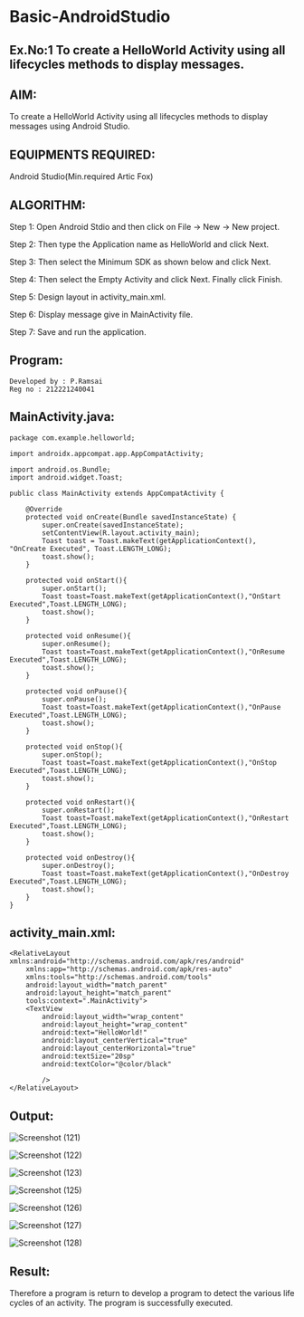# Basic-AndroidStudio
## Ex.No:1 To create a HelloWorld Activity using all lifecycles methods to display messages.
## AIM:
To create a HelloWorld Activity using all lifecycles methods to display messages using Android Studio.

## EQUIPMENTS REQUIRED:
Android Studio(Min.required Artic Fox)

## ALGORITHM:
 Step 1: Open Android Stdio and then click on File -> New -> New project.

 Step 2: Then type the Application name as HelloWorld and click Next.

 Step 3: Then select the Minimum SDK as shown below and click Next.

 Step 4: Then select the Empty Activity and click Next. Finally click Finish.

 Step 5: Design layout in activity_main.xml.

 Step 6: Display message give in MainActivity file.

 Step 7: Save and run the application.
## Program:
```
Developed by : P.Ramsai
Reg no : 212221240041
```

## MainActivity.java:
```
package com.example.helloworld;

import androidx.appcompat.app.AppCompatActivity;

import android.os.Bundle;
import android.widget.Toast;

public class MainActivity extends AppCompatActivity {

    @Override
    protected void onCreate(Bundle savedInstanceState) {
        super.onCreate(savedInstanceState);
        setContentView(R.layout.activity_main);
        Toast toast = Toast.makeText(getApplicationContext(), "OnCreate Executed", Toast.LENGTH_LONG);
        toast.show();
    }

    protected void onStart(){
        super.onStart();
        Toast toast=Toast.makeText(getApplicationContext(),"OnStart Executed",Toast.LENGTH_LONG);
        toast.show();
    }

    protected void onResume(){
        super.onResume();
        Toast toast=Toast.makeText(getApplicationContext(),"OnResume Executed",Toast.LENGTH_LONG);
        toast.show();
    }

    protected void onPause(){
        super.onPause();
        Toast toast=Toast.makeText(getApplicationContext(),"OnPause Executed",Toast.LENGTH_LONG);
        toast.show();
    }

    protected void onStop(){
        super.onStop();
        Toast toast=Toast.makeText(getApplicationContext(),"OnStop Executed",Toast.LENGTH_LONG);
        toast.show();
    }

    protected void onRestart(){
        super.onRestart();
        Toast toast=Toast.makeText(getApplicationContext(),"OnRestart Executed",Toast.LENGTH_LONG);
        toast.show();
    }

    protected void onDestroy(){
        super.onDestroy();
        Toast toast=Toast.makeText(getApplicationContext(),"OnDestroy Executed",Toast.LENGTH_LONG);
        toast.show();
    }
}
```
## activity_main.xml:
```<?xml version="1.0" encoding="utf-8"?>
<RelativeLayout xmlns:android="http://schemas.android.com/apk/res/android"
    xmlns:app="http://schemas.android.com/apk/res-auto"
    xmlns:tools="http://schemas.android.com/tools"
    android:layout_width="match_parent"
    android:layout_height="match_parent"
    tools:context=".MainActivity">
    <TextView
        android:layout_width="wrap_content"
        android:layout_height="wrap_content"
        android:text="HelloWorld!"
        android:layout_centerVertical="true"
        android:layout_centerHorizontal="true"
        android:textSize="20sp"
        android:textColor="@color/black"

        />
</RelativeLayout>
```
## Output:
![Screenshot (121)](https://user-images.githubusercontent.com/94269989/190666399-95bb19ac-ae57-4b50-8253-ec52ba538aaa.png)

![Screenshot (122)](https://user-images.githubusercontent.com/94269989/190666483-c4b09b97-7bfb-4b65-a733-e719c3f1edec.png)

![Screenshot (123)](https://user-images.githubusercontent.com/94269989/190666554-c389f06c-4593-473c-b1ab-989fa53c0142.png)

![Screenshot (125)](https://user-images.githubusercontent.com/94269989/190666666-5c64c94a-c23d-4723-b37d-9463730e1a48.png)

![Screenshot (126)](https://user-images.githubusercontent.com/94269989/190666947-130de370-8162-4f29-aa6f-a1b5e57a510c.png)

![Screenshot (127)](https://user-images.githubusercontent.com/94269989/190666982-3d697f1c-56e7-4ce0-856f-65ebae9fb8ba.png)

![Screenshot (128)](https://user-images.githubusercontent.com/94269989/190667009-9038d8f9-e2df-4cb0-9eec-b4581fb84b23.png)


## Result:
Therefore a program is return to develop a program to detect the various life cycles of an activity. The program is successfully executed.










